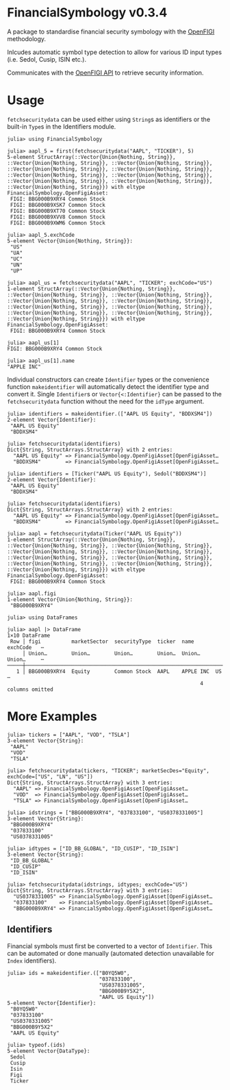 # FinancialSymbology v0.3.4

A package to standardise financial security symbology with the [OpenFIGI](https://www.openfigi.com) methodology. 

Inlcudes automatic symbol type detection to allow for various ID input types (i.e. Sedol, Cusip, ISIN etc.).

Communicates with the [OpenFIGI API](https://www.openfigi.com/api) to retrieve security information. 

# Usage

`fetchsecuritydata` can be used either using `String`s as identifiers or the built-in `Type`s in the Identifiers module. 

```julia-repl
julia> using FinancialSymbology

julia> aapl_5 = first(fetchsecuritydata("AAPL", "TICKER"), 5)
5-element StructArray(::Vector{Union{Nothing, String}}, ::Vector{Union{Nothing, String}}, ::Vector{Union{Nothing, String}}, ::Vector{Union{Nothing, String}}, ::Vector{Union{Nothing, String}}, ::Vector{Union{Nothing, String}}, ::Vector{Union{Nothing, String}}, ::Vector{Union{Nothing, String}}, ::Vector{Union{Nothing, String}}, ::Vector{Union{Nothing, String}}) with eltype FinancialSymbology.OpenFigiAsset:
 FIGI: BBG000B9XRY4 Common Stock
 FIGI: BBG000B9XSK7 Common Stock
 FIGI: BBG000B9XT70 Common Stock
 FIGI: BBG000B9XVV8 Common Stock
 FIGI: BBG000B9XWM6 Common Stock

julia> aapl_5.exchCode
5-element Vector{Union{Nothing, String}}:
 "US"
 "UA"
 "UC"
 "UN"
 "UP"

julia> aapl_us = fetchsecuritydata("AAPL", "TICKER"; exchCode="US")
1-element StructArray(::Vector{Union{Nothing, String}}, ::Vector{Union{Nothing, String}}, ::Vector{Union{Nothing, String}}, ::Vector{Union{Nothing, String}}, ::Vector{Union{Nothing, String}}, ::Vector{Union{Nothing, String}}, ::Vector{Union{Nothing, String}}, ::Vector{Union{Nothing, String}}, ::Vector{Union{Nothing, String}}, ::Vector{Union{Nothing, String}}) with eltype FinancialSymbology.OpenFigiAsset:
 FIGI: BBG000B9XRY4 Common Stock

julia> aapl_us[1]
FIGI: BBG000B9XRY4 Common Stock

julia> aapl_us[1].name
"APPLE INC"
```

Individual constructors can create `Identifier` types or the convenience function `makeidentifier` will automatically detect the identifier type and convert it. 
Single `Identifier`s or `Vector{<:Identifier}` can be passed to the `fetchsecuritydata` function without the need for the `idType` argument. 

```julia-repl
julia> identifiers = makeidentifier.(["AAPL US Equity", "BDDXSM4"])
2-element Vector{Identifier}:
 "AAPL US Equity"
 "BDDXSM4"

julia> fetchsecuritydata(identifiers)
Dict{String, StructArrays.StructArray} with 2 entries:
  "AAPL US Equity" => FinancialSymbology.OpenFigiAsset[OpenFigiAsset…
  "BDDXSM4"        => FinancialSymbology.OpenFigiAsset[OpenFigiAsset…
```

```julia-repl
julia> identifiers = [Ticker("AAPL US Equity"), Sedol("BDDXSM4")]
2-element Vector{Identifier}:
 "AAPL US Equity"
 "BDDXSM4"

julia> fetchsecuritydata(identifiers)
Dict{String, StructArrays.StructArray} with 2 entries:
  "AAPL US Equity" => FinancialSymbology.OpenFigiAsset[OpenFigiAsset…
  "BDDXSM4"        => FinancialSymbology.OpenFigiAsset[OpenFigiAsset…
```

```julia-repl
julia> aapl = fetchsecuritydata(Ticker("AAPL US Equity"))
1-element StructArray(::Vector{Union{Nothing, String}}, ::Vector{Union{Nothing, String}}, ::Vector{Union{Nothing, String}}, ::Vector{Union{Nothing, String}}, ::Vector{Union{Nothing, String}}, ::Vector{Union{Nothing, String}}, ::Vector{Union{Nothing, String}}, ::Vector{Union{Nothing, String}}, ::Vector{Union{Nothing, String}}, ::Vector{Union{Nothing, String}}) with eltype FinancialSymbology.OpenFigiAsset:
 FIGI: BBG000B9XRY4 Common Stock

julia> aapl.figi
1-element Vector{Union{Nothing, String}}:
 "BBG000B9XRY4"

julia> using DataFrames

julia> aapl |> DataFrame
1×10 DataFrame
 Row │ figi          marketSector  securityType  ticker  name       exchCode   ⋯
     │ Union…        Union…        Union…        Union…  Union…     Union…     ⋯
─────┼──────────────────────────────────────────────────────────────────────────
   1 │ BBG000B9XRY4  Equity        Common Stock  AAPL    APPLE INC  US         ⋯
                                                               4 columns omitted
```


# More Examples

```julia-repl
julia> tickers = ["AAPL", "VOD", "TSLA"]
3-element Vector{String}:
 "AAPL"
 "VOD"
 "TSLA"

julia> fetchsecuritydata(tickers, "TICKER"; marketSecDes="Equity", exchCode=["US", "LN", "US"])
Dict{String, StructArrays.StructArray} with 3 entries:
  "AAPL" => FinancialSymbology.OpenFigiAsset[OpenFigiAsset…
  "VOD"  => FinancialSymbology.OpenFigiAsset[OpenFigiAsset…
  "TSLA" => FinancialSymbology.OpenFigiAsset[OpenFigiAsset…
```

```julia-repl
julia> idstrings = ["BBG000B9XRY4", "037833100", "US0378331005"]
3-element Vector{String}:
 "BBG000B9XRY4"
 "037833100"
 "US0378331005"

julia> idtypes = ["ID_BB_GLOBAL", "ID_CUSIP", "ID_ISIN"]
3-element Vector{String}:
 "ID_BB_GLOBAL"
 "ID_CUSIP"
 "ID_ISIN"

julia> fetchsecuritydata(idstrings, idtypes; exchCode="US")
Dict{String, StructArrays.StructArray} with 3 entries:
  "US0378331005" => FinancialSymbology.OpenFigiAsset[OpenFigiAsset…
  "037833100"    => FinancialSymbology.OpenFigiAsset[OpenFigiAsset…
  "BBG000B9XRY4" => FinancialSymbology.OpenFigiAsset[OpenFigiAsset…
```

## Identifiers

Financial symbols must first be converted to a vector of `Identifier`. This can be automated or done manually (automated detection unavailable for `Index` identifiers).

```julia-repl
julia> ids = makeidentifier.(["B0YQ5W0",
                              "037833100",
                              "US0378331005",
                              "BBG000B9Y5X2",
                              "AAPL US Equity"])
5-element Vector{Identifier}:
 "B0YQ5W0"
 "037833100"
 "US0378331005"
 "BBG000B9Y5X2"
 "AAPL US Equity"

julia> typeof.(ids)
5-element Vector{DataType}:
 Sedol
 Cusip
 Isin
 Figi
 Ticker
```
